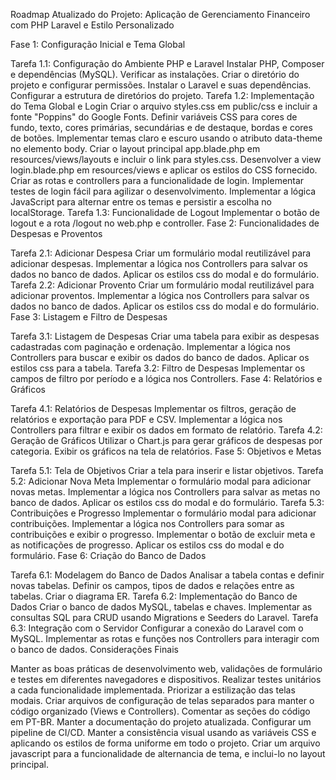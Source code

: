 Roadmap Atualizado do Projeto: Aplicação de Gerenciamento Financeiro com PHP Laravel e Estilo Personalizado

Fase 1: Configuração Inicial e Tema Global

Tarefa 1.1: Configuração do Ambiente PHP e Laravel
Instalar PHP, Composer e dependências (MySQL).
Verificar as instalações.
Criar o diretório do projeto e configurar permissões.
Instalar o Laravel e suas dependências.
Configurar a estrutura de diretórios do projeto.
Tarefa 1.2: Implementação do Tema Global e Login
Criar o arquivo styles.css em public/css e incluir a fonte "Poppins" do Google Fonts.
Definir variáveis CSS para cores de fundo, texto, cores primárias, secundárias e de destaque, bordas e cores de botões.
Implementar temas claro e escuro usando o atributo data-theme no elemento body.
Criar o layout principal app.blade.php em resources/views/layouts e incluir o link para styles.css.
Desenvolver a view login.blade.php em resources/views e aplicar os estilos do CSS fornecido.
Criar as rotas e controllers para a funcionalidade de login.
Implementar testes de login fácil para agilizar o desenvolvimento.
Implementar a lógica JavaScript para alternar entre os temas e persistir a escolha no localStorage.
Tarefa 1.3: Funcionalidade de Logout
Implementar o botão de logout e a rota /logout no web.php e controller.
Fase 2: Funcionalidades de Despesas e Proventos

Tarefa 2.1: Adicionar Despesa
Criar um formulário modal reutilizável para adicionar despesas.
Implementar a lógica nos Controllers para salvar os dados no banco de dados.
Aplicar os estilos css do modal e do formulário.
Tarefa 2.2: Adicionar Provento
Criar um formulário modal reutilizável para adicionar proventos.
Implementar a lógica nos Controllers para salvar os dados no banco de dados.
Aplicar os estilos css do modal e do formulário.
Fase 3: Listagem e Filtro de Despesas

Tarefa 3.1: Listagem de Despesas
Criar uma tabela para exibir as despesas cadastradas com paginação e ordenação.
Implementar a lógica nos Controllers para buscar e exibir os dados do banco de dados.
Aplicar os estilos css para a tabela.
Tarefa 3.2: Filtro de Despesas
Implementar os campos de filtro por período e a lógica nos Controllers.
Fase 4: Relatórios e Gráficos

Tarefa 4.1: Relatórios de Despesas
Implementar os filtros, geração de relatórios e exportação para PDF e CSV.
Implementar a lógica nos Controllers para filtrar e exibir os dados em formato de relatório.
Tarefa 4.2: Geração de Gráficos
Utilizar o Chart.js para gerar gráficos de despesas por categoria.
Exibir os gráficos na tela de relatórios.
Fase 5: Objetivos e Metas

Tarefa 5.1: Tela de Objetivos
Criar a tela para inserir e listar objetivos.
Tarefa 5.2: Adicionar Nova Meta
Implementar o formulário modal para adicionar novas metas.
Implementar a lógica nos Controllers para salvar as metas no banco de dados.
Aplicar os estilos css do modal e do formulário.
Tarefa 5.3: Contribuições e Progresso
Implementar o formulário modal para adicionar contribuições.
Implementar a lógica nos Controllers para somar as contribuições e exibir o progresso.
Implementar o botão de excluir meta e as notificações de progresso.
Aplicar os estilos css do modal e do formulário.
Fase 6: Criação do Banco de Dados

Tarefa 6.1: Modelagem do Banco de Dados
Analisar a tabela contas e definir novas tabelas.
Definir os campos, tipos de dados e relações entre as tabelas.
Criar o diagrama ER.
Tarefa 6.2: Implementação do Banco de Dados
Criar o banco de dados MySQL, tabelas e chaves.
Implementar as consultas SQL para CRUD usando Migrations e Seeders do Laravel.
Tarefa 6.3: Integração com o Servidor
Configurar a conexão do Laravel com o MySQL.
Implementar as rotas e funções nos Controllers para interagir com o banco de dados.
Considerações Finais

Manter as boas práticas de desenvolvimento web, validações de formulário e testes em diferentes navegadores e dispositivos.
Realizar testes unitários a cada funcionalidade implementada.
Priorizar a estilização das telas modais.
Criar arquivos de configuração de telas separados para manter o código organizado (Views e Controllers).
Comentar as seções do código em PT-BR.
Manter a documentação do projeto atualizada.
Configurar um pipeline de CI/CD.
Manter a consistência visual usando as variáveis CSS e aplicando os estilos de forma uniforme em todo o projeto.
Criar um arquivo javascript para a funcionalidade de alternancia de tema, e inclui-lo no layout principal.
